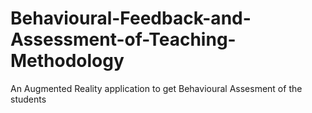 # Behavioural-Feedback-and-Assessment-of-Teaching-Methodology
An Augmented Reality application to get Behavioural Assesment of the students
